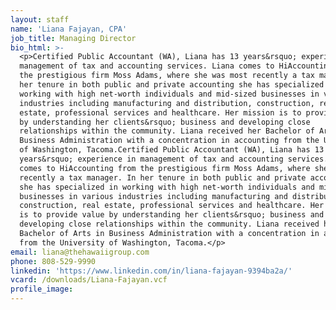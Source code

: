 ```yaml
---
layout: staff
name: 'Liana Fajayan, CPA'
job_title: Managing Director
bio_html: >-
  <p>Certified Public Accountant (WA), Liana has 13 years&rsquo; experience in
  management of tax and accounting services. Liana comes to HiAccounting from
  the prestigious firm Moss Adams, where she was most recently a tax manager. In
  her tenure in both public and private accounting she has specialized in
  working with high net-worth individuals and mid-sized businesses in various
  industries including manufacturing and distribution, construction, real
  estate, professional services and healthcare. Her mission is to provide value
  by understanding her clients&rsquo; business and developing close
  relationships within the community. Liana received her Bachelor of Arts in
  Business Administration with a concentration in accounting from the University
  of Washington, Tacoma.Certified Public Accountant (WA), Liana has 13
  years&rsquo; experience in management of tax and accounting services. Liana
  comes to HiAccounting from the prestigious firm Moss Adams, where she was most
  recently a tax manager. In her tenure in both public and private accounting
  she has specialized in working with high net-worth individuals and mid-sized
  businesses in various industries including manufacturing and distribution,
  construction, real estate, professional services and healthcare. Her mission
  is to provide value by understanding her clients&rsquo; business and
  developing close relationships within the community. Liana received her
  Bachelor of Arts in Business Administration with a concentration in accounting
  from the University of Washington, Tacoma.</p>
email: liana@thehawaiigroup.com
phone: 808-529-9990
linkedin: 'https://www.linkedin.com/in/liana-fajayan-9394ba2a/'
vcard: /downloads/Liana-Fajayan.vcf
profile_image:
---
```


